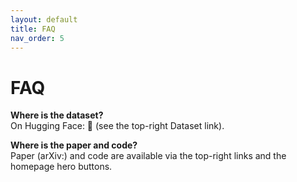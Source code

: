 ```yaml
---
layout: default
title: FAQ
nav_order: 5
---
```


# FAQ

**Where is the dataset?**  
On Hugging Face: 🤗 (see the top-right Dataset link).

**Where is the paper and code?**  
Paper (arXiv:) and code are available via the top-right links and the homepage hero buttons.
